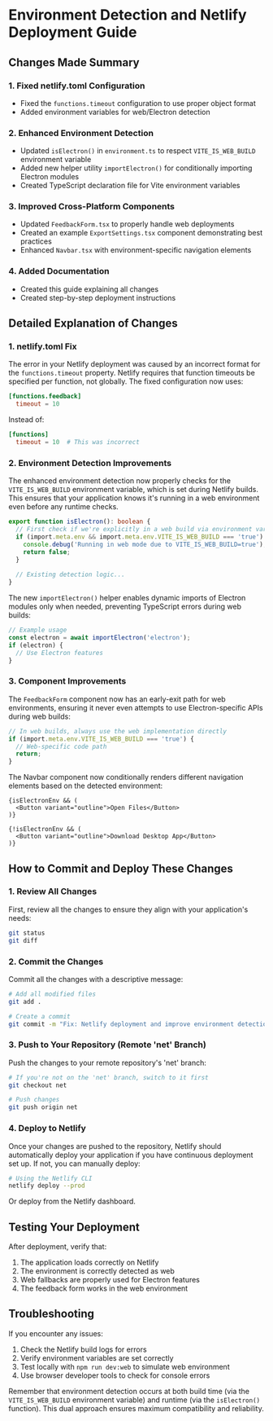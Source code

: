 # Environment Detection and Netlify Deployment Guide

## Changes Made Summary

### 1. Fixed netlify.toml Configuration
- Fixed the `functions.timeout` configuration to use proper object format
- Added environment variables for web/Electron detection

### 2. Enhanced Environment Detection
- Updated `isElectron()` in `environment.ts` to respect `VITE_IS_WEB_BUILD` environment variable
- Added new helper utility `importElectron()` for conditionally importing Electron modules
- Created TypeScript declaration file for Vite environment variables

### 3. Improved Cross-Platform Components
- Updated `FeedbackForm.tsx` to properly handle web deployments
- Created an example `ExportSettings.tsx` component demonstrating best practices
- Enhanced `Navbar.tsx` with environment-specific navigation elements

### 4. Added Documentation
- Created this guide explaining all changes
- Created step-by-step deployment instructions

## Detailed Explanation of Changes

### 1. netlify.toml Fix

The error in your Netlify deployment was caused by an incorrect format for the `functions.timeout` property. Netlify requires that function timeouts be specified per function, not globally. The fixed configuration now uses:

```toml
[functions.feedback]
  timeout = 10
```

Instead of:

```toml
[functions]
  timeout = 10  # This was incorrect
```

### 2. Environment Detection Improvements

The enhanced environment detection now properly checks for the `VITE_IS_WEB_BUILD` environment variable, which is set during Netlify builds. This ensures that your application knows it's running in a web environment even before any runtime checks.

```typescript
export function isElectron(): boolean {
  // First check if we're explicitly in a web build via environment variable
  if (import.meta.env && import.meta.env.VITE_IS_WEB_BUILD === 'true') {
    console.debug('Running in web mode due to VITE_IS_WEB_BUILD=true');
    return false;
  }
  
  // Existing detection logic...
}
```

The new `importElectron()` helper enables dynamic imports of Electron modules only when needed, preventing TypeScript errors during web builds:

```typescript
// Example usage
const electron = await importElectron('electron');
if (electron) {
  // Use Electron features
}
```

### 3. Component Improvements

The `FeedbackForm` component now has an early-exit path for web environments, ensuring it never even attempts to use Electron-specific APIs during web builds:

```typescript
// In web builds, always use the web implementation directly
if (import.meta.env.VITE_IS_WEB_BUILD === 'true') {
  // Web-specific code path
  return;
}
```

The Navbar component now conditionally renders different navigation elements based on the detected environment:

```tsx
{isElectronEnv && (
  <Button variant="outline">Open Files</Button>
)}

{!isElectronEnv && (
  <Button variant="outline">Download Desktop App</Button>
)}
```

## How to Commit and Deploy These Changes

### 1. Review All Changes
First, review all the changes to ensure they align with your application's needs:

```bash
git status
git diff
```

### 2. Commit the Changes
Commit all the changes with a descriptive message:

```bash
# Add all modified files
git add .

# Create a commit
git commit -m "Fix: Netlify deployment and improve environment detection for cross-platform compatibility"
```

### 3. Push to Your Repository (Remote 'net' Branch)
Push the changes to your remote repository's 'net' branch:

```bash
# If you're not on the 'net' branch, switch to it first
git checkout net

# Push changes
git push origin net
```

### 4. Deploy to Netlify
Once your changes are pushed to the repository, Netlify should automatically deploy your application if you have continuous deployment set up. If not, you can manually deploy:

```bash
# Using the Netlify CLI
netlify deploy --prod
```

Or deploy from the Netlify dashboard.

## Testing Your Deployment

After deployment, verify that:

1. The application loads correctly on Netlify
2. The environment is correctly detected as web
3. Web fallbacks are properly used for Electron features
4. The feedback form works in the web environment

## Troubleshooting

If you encounter any issues:

1. Check the Netlify build logs for errors
2. Verify environment variables are set correctly
3. Test locally with `npm run dev:web` to simulate web environment
4. Use browser developer tools to check for console errors

Remember that environment detection occurs at both build time (via the `VITE_IS_WEB_BUILD` environment variable) and runtime (via the `isElectron()` function). This dual approach ensures maximum compatibility and reliability.
